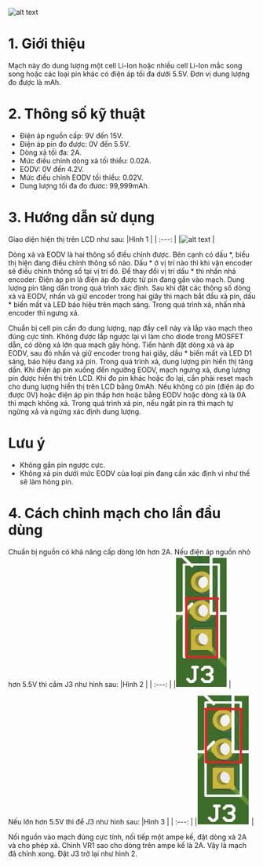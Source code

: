 ![alt text](https://github.com/GiangV1nh/Battery-capacity-measure/blob/main/h%C3%ACnh/thiet_bi.jpg)
# 1. Giới thiệu
Mạch này đo dung lượng một cell Li-Ion hoặc nhiều cell Li-Ion mắc song song hoặc các loại pin khác có điện áp tối đa dưới 5.5V. Đơn vị dung lượng đo được là mAh.
# 2. Thông số kỹ thuật
- Điện áp nguồn cấp: 9V đến 15V.
- Điện áp pin đo được: 0V đến 5.5V.
- Dòng xả tối đa: 2A.
- Mức điều chỉnh dòng xả tối thiểu: 0.02A.
- EODV: 0V đến 4.2V.
- Mức điều chỉnh EODV tối thiểu: 0.02V.
- Dung lượng tối đa đo đươc: 99,999mAh.
# 3. Hướng dẫn sử dụng
Giao diện hiện thị trên LCD như sau:
|Hình 1 |
| :---: |
|![alt text](https://github.com/GiangV1nh/Battery-capacity-measure/blob/main/h%C3%ACnh/giao_dien_LCD.png) |

Dòng xả và EODV là hai thông số điều chỉnh được. Bên cạnh có dấu *, biểu thị hiện đang điều chỉnh thông số nào. Dấu * ở vị trí nào thì khi vặn encoder sẽ điều chỉnh thông số tại vị trí đó. Để thay đổi vị trí dấu * thì nhấn nhả encoder. Điện áp pin là điện
áp đo được từ pin đang gắn vào mạch. Dung lượng pin tăng dần trong quá trình xác định. Sau khi đặt các thông số dòng xả và EODV, nhấn và giữ encoder trong hai giây
thì mạch bắt đầu xả pin, dấu * biến mất và LED báo hiệu trên mạch sáng. Trong quá trình xả, nhấn nhả encoder thì ngưng xả.

Chuẩn bị cell pin cần đo dung lượng, nạp đầy cell này và lắp vào mạch theo đúng cực tính. Không được lắp ngược lại vì làm cho diode trong MOSFET dẫn, có dòng xả lớn qua mạch gây hỏng. Tiến hành đặt dòng xả và áp EODV, sau đó nhấn và giữ encoder trong hai giây, dấu * biến mất và LED D1 sáng, báo hiệu đang xả pin. Trong quá trình xả, dung lượng pin hiển thị tăng dần. Khi điện áp pin xuống đến ngưỡng EODV, mạch ngưng xả, dung lượng pin được hiển thị trên LCD. Khi đo pin khác hoặc đo lại, cần phải reset mạch cho dung lượng hiển thị trên LCD bằng 0mAh.
Nếu không có pin (điện áp đo được 0V) hoặc điện áp pin thấp hơn hoặc bằng EODV hoặc dòng xả là 0A thì mạch không xả. Trong quá trình xả pin, nếu ngắt pin ra thì mạch tự ngừng xả và ngừng xác định dung lượng.

# Lưu ý
- Không gắn pin ngược cực.
- Không xả pin dưới mức EODV của loại pin đang cần xác định vì như thế sẽ làm hỏng pin.
# 4. Cách chỉnh mạch cho lần đầu dùng
Chuẩn bị nguồn có khả năng cấp dòng lớn hơn 2A. Nếu điện áp nguồn nhỏ hơn 5.5V thì cắm J3 như hình sau:
|Hình 2 |
| :---: |
|![alt text](https://github.com/GiangV1nh/Battery-capacity-measure/blob/main/h%C3%ACnh/J3_1.png) |

Nếu lớn hơn 5.5V thì để J3 như hình sau:
|Hình 3 |
| :---: |
|![alt text](https://github.com/GiangV1nh/Battery-capacity-measure/blob/main/h%C3%ACnh/J3_2.png) |

Nối nguồn vào mạch đúng cực tính, nối tiếp một ampe kế, đặt dòng xả 2A và cho phép xả. Chỉnh VR1 sao cho dòng trên ampe kế là 2A. Vậy là mạch đã chỉnh xong. Đặt J3 trở lại như hình 2.
